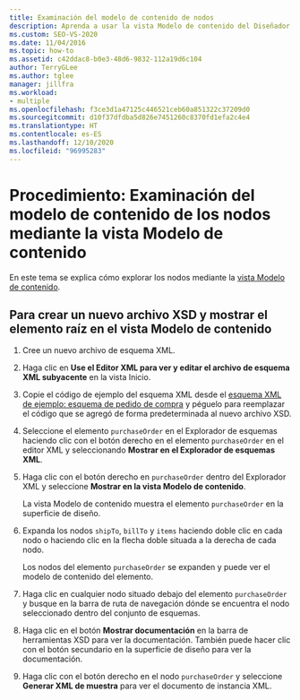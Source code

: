 ```yaml
---
title: Examinación del modelo de contenido de nodos
description: Aprenda a usar la vista Modelo de contenido del Diseñador de esquemas XML para examinar el modelo de contenido de los nodos de un esquema XML.
ms.custom: SEO-VS-2020
ms.date: 11/04/2016
ms.topic: how-to
ms.assetid: c42ddac8-b0e3-48d6-9832-112a19d6c104
author: TerryGLee
ms.author: tglee
manager: jillfra
ms.workload:
- multiple
ms.openlocfilehash: f3ce3d1a47125c446521ceb60a851322c37209d0
ms.sourcegitcommit: d10f37dfdba5d826e7451260c8370fd1efa2c4e4
ms.translationtype: HT
ms.contentlocale: es-ES
ms.lasthandoff: 12/10/2020
ms.locfileid: "96995283"
---
```

# <a name="how-to-examine-the-content-model-of-nodes-by-using-the-content-model-view"></a>Procedimiento: Examinación del modelo de contenido de los nodos mediante la vista Modelo de contenido

En este tema se explica cómo explorar los nodos mediante la [vista Modelo de contenido](../xml-tools/content-model-view.md).

## <a name="to-create-a-new-xsd-file-and-display-the-root-element-in-the-content-model-view"></a>Para crear un nuevo archivo XSD y mostrar el elemento raíz en el vista Modelo de contenido

1. Cree un nuevo archivo de esquema XML.

2. Haga clic en **Use el Editor XML para ver y editar el archivo de esquema XML subyacente** en la vista Inicio.

3. Copie el código de ejemplo del esquema XML desde el [esquema XML de ejemplo: esquema de pedido de compra](../xml-tools/sample-xsd-file-purchase-order-schema.md) y péguelo para reemplazar el código que se agregó de forma predeterminada al nuevo archivo XSD.

4. Seleccione el elemento `purchaseOrder` en el Explorador de esquemas haciendo clic con el botón derecho en el elemento `purchaseOrder` en el editor XML y seleccionando **Mostrar en el Explorador de esquemas XML**.

5. Haga clic con el botón derecho en `purchaseOrder` dentro del Explorador XML y seleccione **Mostrar en la vista Modelo de contenido**.

     La vista Modelo de contenido muestra el elemento `purchaseOrder` en la superficie de diseño.

6. Expanda los nodos `shipTo`, `billTo` y `items` haciendo doble clic en cada nodo o haciendo clic en la flecha doble situada a la derecha de cada nodo.

     Los nodos del elemento `purchaseOrder` se expanden y puede ver el modelo de contenido del elemento.

7. Haga clic en cualquier nodo situado debajo del elemento `purchaseOrder` y busque en la barra de ruta de navegación dónde se encuentra el nodo seleccionado dentro del conjunto de esquemas.

8. Haga clic en el botón **Mostrar documentación** en la barra de herramientas XSD para ver la documentación. También puede hacer clic con el botón secundario en la superficie de diseño para ver la documentación.

9. Haga clic con el botón derecho en el nodo `purchaseOrder` y seleccione **Generar XML de muestra** para ver el documento de instancia XML.

